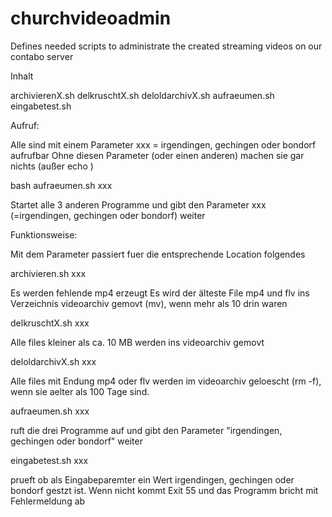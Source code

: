 # churchvideoadmin
Defines needed scripts to administrate the created streaming videos on our contabo server

Inhalt

  archivierenX.sh
  delkruschtX.sh
  deloldarchivX.sh
  aufraeumen.sh
  eingabetest.sh

Aufruf:

  Alle sind mit einem Parameter xxx =  irgendingen,  gechingen oder bondorf aufrufbar 
  Ohne diesen Parameter (oder einen anderen) machen sie gar nichts (außer echo )

bash aufraeumen.sh xxx 

Startet alle 3 anderen Programme und gibt den Parameter xxx (=irgendingen,  gechingen oder bondorf) weiter

Funktionsweise:

  Mit dem Parameter passiert fuer die entsprechende Location folgendes

archivieren.sh xxx

  Es werden fehlende mp4 erzeugt
  Es wird der älteste File mp4 und flv ins Verzeichnis videoarchiv gemovt (mv), wenn mehr als 10 drin waren

delkruschtX.sh xxx

  Alle files kleiner als ca. 10 MB werden ins videoarchiv gemovt 

deloldarchivX.sh xxx

  Alle files mit Endung mp4 oder flv werden im videoarchiv geloescht (rm -f),  wenn sie aelter als 100 Tage sind.

aufraeumen.sh xxx

  ruft die drei Programme auf und gibt den Parameter "irgendingen,  gechingen oder bondorf" weiter

eingabetest.sh xxx

  prueft ob als Eingabeparemter ein Wert irgendingen,  gechingen oder bondorf gestzt ist. Wenn nicht kommt Exit 55 und das Programm bricht mit Fehlermeldung ab 

